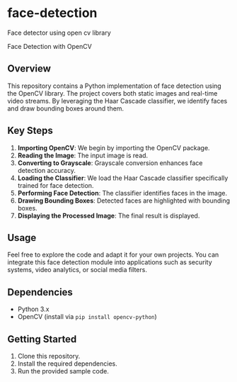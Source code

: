 # face-detection
Face detector using open cv library

 Face Detection with OpenCV

## Overview
This repository contains a Python implementation of face detection using the OpenCV library. The project covers both static images and real-time video streams. By leveraging the Haar Cascade classifier, we identify faces and draw bounding boxes around them.

## Key Steps
1. **Importing OpenCV**: We begin by importing the OpenCV package.
2. **Reading the Image**: The input image is read.
3. **Converting to Grayscale**: Grayscale conversion enhances face detection accuracy.
4. **Loading the Classifier**: We load the Haar Cascade classifier specifically trained for face detection.
5. **Performing Face Detection**: The classifier identifies faces in the image.
6. **Drawing Bounding Boxes**: Detected faces are highlighted with bounding boxes.
7. **Displaying the Processed Image**: The final result is displayed.

## Usage
Feel free to explore the code and adapt it for your own projects. You can integrate this face detection module into applications such as security systems, video analytics, or social media filters.

## Dependencies
- Python 3.x
- OpenCV (install via `pip install opencv-python`)

## Getting Started
1. Clone this repository.
2. Install the required dependencies.
3. Run the provided sample code.

